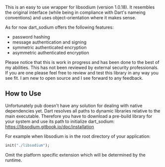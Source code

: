 This is an easy to use wrapper for libsodium (version 1.0.18). It resembles the original interface (while being in compliance with Dart's nameing conventions) and uses object-orientation where it makes sense.

As for now dart_sodium offers the following features:
- password hashing
- message authentication and signing
- symmetric authenticated encryption
- asymmetric authenticated encryption

Please notice that this is work in progress and has been done to the best of my abilities. This has not been reviewed by external security professionals. If you are one please feel free to review and test this library in any way you see fit. I am new to open source and I see forward to any feedback.

## How to Use

Unfortunately pub doesn't have any solution for dealing with native dependencies yet. Dart resolves all paths to dynamic libraries relative to the main executable. Therefore you have to download a pre-build library for your system and use its path to initialize dart_sodium: https://libsodium.gitbook.io/doc/installation

For example when libsodium is in the root directory of your application:
````Dart
init("./libsodium");
````
Omit the platform specific extension which will be determined by the runtime.
